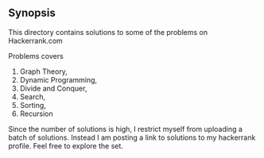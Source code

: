 ## Synopsis

This directory contains solutions to some of the problems on Hackerrank.com

Problems covers 
1. Graph Theory, 
2. Dynamic Programming, 
3. Divide and Conquer, 
4. Search, 
5. Sorting, 
6. Recursion

Since the number of solutions is high, I restrict myself from uploading a batch of solutions. Instead I am posting a link to solutions to my hackerrank profile. Feel free to explore the set.
